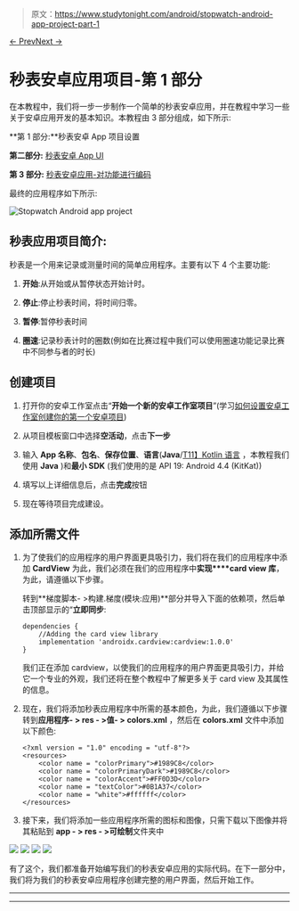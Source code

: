 > 原文：<https://www.studytonight.com/android/stopwatch-android-app-project-part-1>

[← Prev](/android/second-android-application-3 "Science Quiz App - Finale")[Next →](/android/stopwatch-android-app-project-part-2 "StopWatch Android App - Part 2")

# 秒表安卓应用项目-第 1 部分

在本教程中，我们将一步一步制作一个简单的秒表安卓应用，并在教程中学习一些关于安卓应用开发的基本知识。本教程由 3 部分组成，如下所示:

**第 1 部分:**秒表安卓 App 项目设置

**第二部分:** [秒表安卓 App UI](https://www.studytonight.com/android/stopwatch-android-app-project-part-2)

**第 3 部分:** [秒表安卓应用-对功能进行编码](https://www.studytonight.com/android/stopwatch-android-app-project-part-3)

最终的应用程序如下所示:

![Stopwatch Android app project](img/b99ddecf72328f65cef238c46bdc282d.png)

## 秒表应用项目简介:

秒表是一个用来记录或测量时间的简单应用程序。主要有以下 4 个主要功能:

1.  **开始**:从开始或从暂停状态开始计时。

2.  **停止**:停止秒表时间，将时间归零。

3.  **暂停**:暂停秒表时间

4.  **圈速**:记录秒表计时的圈数(例如在比赛过程中我们可以使用圈速功能记录比赛中不同参与者的时长)

## 创建项目

1.  打开你的安卓工作室点击“**开始一个新的安卓工作室项目**”(学习[如何设置安卓工作室](https://www.studytonight.com/android/setup-android-dev-env)[创建你的第一个安卓项目](https://www.studytonight.com/android/first-android-application))

2.  从项目模板窗口中选择**空活动**，点击**下一步**

3.  输入 **App 名称**、**包名**、**保存位置**、**语言**(**Java**/[T11】Kotlin 语言](https://www.studytonight.com/kotlin) ，本教程我们使用 **Java** )和**最小 SDK** (我们使用的是 API 19: Android 4.4 (KitKat))

4.  填写以上详细信息后，点击**完成**按钮

5.  现在等待项目完成建设。

## 添加所需文件

1.  为了使我们的应用程序的用户界面更具吸引力，我们将在我们的应用程序中添加 **CardView** 为此，我们必须在我们的应用程序中**实现****card view 库**，为此，请遵循以下步骤。

    转到**梯度脚本- >构建.梯度(模块:应用)**部分并导入下面的依赖项，然后单击顶部显示的“**立即同步**:

    ```
    dependencies {
        //Adding the card view library
        implementation 'androidx.cardview:cardview:1.0.0'
    }
    ```

    我们正在添加 cardview，以使我们的应用程序的用户界面更具吸引力，并给它一个专业的外观，我们还将在整个教程中了解更多关于 card view 及其属性的信息。

2.  现在，我们将添加秒表应用程序中所需的基本颜色，为此，我们遵循以下步骤转到**应用程序- > res - >值- > colors.xml** ，然后在 **colors.xml** 文件中添加以下颜色:

    ```
    <?xml version = "1.0" encoding = "utf-8"?>
    <resources>
        <color name = "colorPrimary">#1989C8</color>
        <color name = "colorPrimaryDark">#1989C8</color>
        <color name = "colorAccent">#FF0D3D</color>
        <color name = "textColor">#0B1A37</color>
        <color name = "white">#ffffff</color>
    </resources>
    ```

3.  接下来，我们将添加一些应用程序所需的图标和图像，只需下载以下图像并将其粘贴到 **app - > res - >可绘制**文件夹中

![](img/2c69bb2b6ac3e71acea928dc80f5b572.png) ![](img/ab48a27937999573ea0a1c9d3e4e4001.png) ![](img/4a70366cdf623ae185918ee0a7a975f2.png) ![](img/ed440f753cef0ebf0fab07ae301119e2.png)

有了这个，我们都准备开始编写我们的秒表安卓应用的实际代码。在下一部分中，我们将为我们的秒表安卓应用程序创建完整的用户界面，然后开始工作。

* * *

* * *